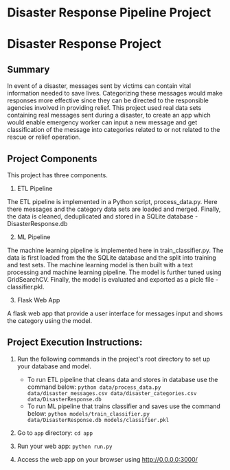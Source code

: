 # Disaster Response Pipeline Project

# Disaster Response Project
## Summary

In event of a disaster, messages sent by victims can contain vital information needed to save lives. Categorizing these messages would make responses more effective since they can be directed to the responsible agencies involved in providing relief. This project used real data sets containing real messages sent during a disaster, to create an app which would enable emergency worker can input a new message and get classification of the message into categories related to or not related to the rescue or relief operation.

## Project Components
This project has three components.

1. ETL Pipeline

The ETL pipeline is implemented in a Python script, process_data.py. Here there messages and the category data sets are loaded and merged. Finally, the data is cleaned, deduplicated and stored in a SQLite database - DisasterResponse.db

2. ML Pipeline

The machine learning pipeline is implemented here in train_classifier.py. The data is first loaded from the the SQLite database and the split into training and test sets. The machine learning model is then built with a text processing and machine learning pipeline. The model is further tuned using GridSearchCV. Finally, the model is evaluated and exported as a picle file - classifier.pkl.

3. Flask Web App

A flask web app that provide a user interface for messages input and shows the category using the model.

## Project Execution Instructions:

1. Run the following commands in the project's root directory to set up your database and model.

    - To run ETL pipeline that cleans data and stores in database use the command below:
        `python data/process_data.py data/disaster_messages.csv data/disaster_categories.csv data/DisasterResponse.db`
    - To run ML pipeline that trains classifier and saves use the command below:
        `python models/train_classifier.py data/DisasterResponse.db models/classifier.pkl`

2. Go to `app` directory: `cd app`

3. Run your web app: `python run.py`

4. Access the web app on your browser using http://0.0.0.0:3000/
